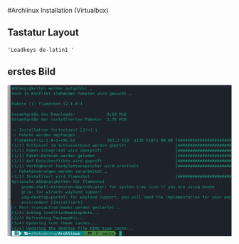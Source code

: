 #Archlinux Installation (Virtualbox)

## Tastatur Layout
	'Loadkeys de-latin1 '
## erstes Bild
 ![Alt-text](Bilder/git_repository.png)

